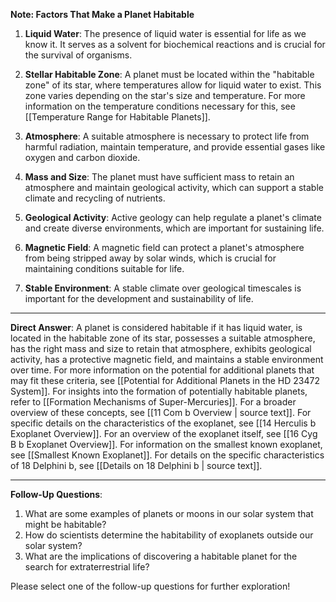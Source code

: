 **Note: Factors That Make a Planet Habitable**

1. **Liquid Water**: The presence of liquid water is essential for life as we know it. It serves as a solvent for biochemical reactions and is crucial for the survival of organisms.

2. **Stellar Habitable Zone**: A planet must be located within the "habitable zone" of its star, where temperatures allow for liquid water to exist. This zone varies depending on the star's size and temperature. For more information on the temperature conditions necessary for this, see [[Temperature Range for Habitable Planets]].

3. **Atmosphere**: A suitable atmosphere is necessary to protect life from harmful radiation, maintain temperature, and provide essential gases like oxygen and carbon dioxide.

4. **Mass and Size**: The planet must have sufficient mass to retain an atmosphere and maintain geological activity, which can support a stable climate and recycling of nutrients.

5. **Geological Activity**: Active geology can help regulate a planet's climate and create diverse environments, which are important for sustaining life.

6. **Magnetic Field**: A magnetic field can protect a planet's atmosphere from being stripped away by solar winds, which is crucial for maintaining conditions suitable for life.

7. **Stable Environment**: A stable climate over geological timescales is important for the development and sustainability of life.

---

**Direct Answer**: A planet is considered habitable if it has liquid water, is located in the habitable zone of its star, possesses a suitable atmosphere, has the right mass and size to retain that atmosphere, exhibits geological activity, has a protective magnetic field, and maintains a stable environment over time. For more information on the potential for additional planets that may fit these criteria, see [[Potential for Additional Planets in the HD 23472 System]]. For insights into the formation of potentially habitable planets, refer to [[Formation Mechanisms of Super-Mercuries]]. For a broader overview of these concepts, see [[11 Com b Overview | source text]]. For specific details on the characteristics of the exoplanet, see [[14 Herculis b Exoplanet Overview]]. For an overview of the exoplanet itself, see [[16 Cyg B b Exoplanet Overview]]. For information on the smallest known exoplanet, see [[Smallest Known Exoplanet]]. For details on the specific characteristics of 18 Delphini b, see [[Details on 18 Delphini b | source text]].

---

**Follow-Up Questions**:
1. What are some examples of planets or moons in our solar system that might be habitable?
2. How do scientists determine the habitability of exoplanets outside our solar system?
3. What are the implications of discovering a habitable planet for the search for extraterrestrial life?

Please select one of the follow-up questions for further exploration!